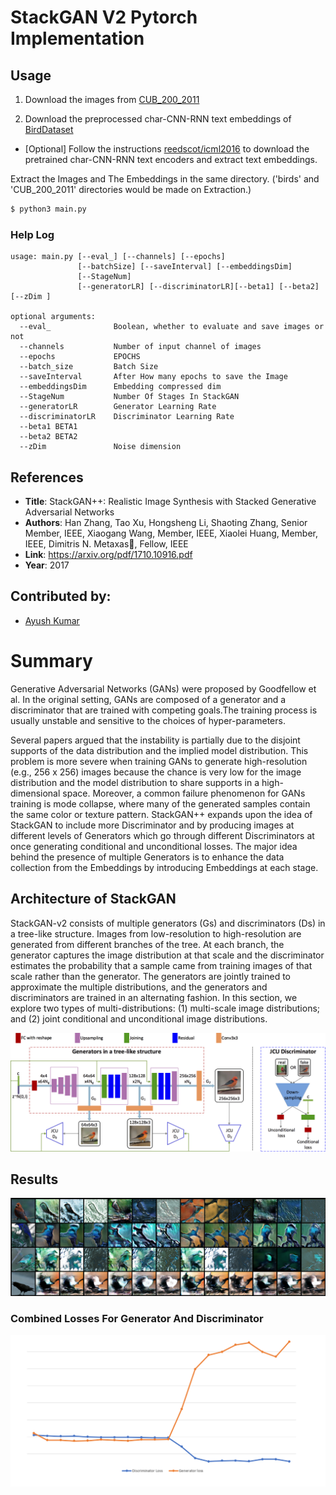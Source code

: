 # StackGAN V2 Pytorch Implementation

## Usage

1. Download the images from [CUB_200_2011](https://drive.google.com/file/d/1hbzc_P1FuxMkcabkgn9ZKinBwW683j45/view?usp=sharing)

2. Download the preprocessed char-CNN-RNN text embeddings of [BirdDataset](https://drive.google.com/file/d/1jRaRaZC7rSCtSgiCRlCA9_mBH7avCNpg/view?usp=sharing)
   
- [Optional] Follow the instructions [reedscot/icml2016](https://github.com/reedscot/icml2016) to download the pretrained char-CNN-RNN text encoders and extract text embeddings.

Extract the Images and The Embeddings in the same directory. ('birds' and 'CUB_200_2011' directories would be made on Extraction.)
```bash
$ python3 main.py 
```
### Help Log
```
usage: main.py [--eval_] [--channels] [--epochs]
               [--batchSize] [--saveInterval] [--embeddingsDim]
               [--StageNum]
               [--generatorLR] [--discriminatorLR][--beta1] [--beta2][--zDim ]

optional arguments:
  --eval_              Boolean, whether to evaluate and save images or not
  --channels           Number of input channel of images
  --epochs             EPOCHS
  --batch_size         Batch Size
  --saveInterval       After How many epochs to save the Image
  --embeddingsDim      Embedding compressed dim
  --StageNum           Number Of Stages In StackGAN
  --generatorLR        Generator Learning Rate
  --discriminatorLR    Discriminator Learning Rate
  --beta1 BETA1
  --beta2 BETA2
  --zDim               Noise dimension
```

## References

* **Title**: StackGAN++: Realistic Image Synthesis
with Stacked Generative Adversarial Networks
* **Authors**: Han Zhang, Tao Xu, Hongsheng Li, Shaoting Zhang, Senior Member, IEEE,
Xiaogang Wang, Member, IEEE, Xiaolei Huang, Member, IEEE, Dimitris N. Metaxas, Fellow, IEEE
* **Link**: https://arxiv.org/pdf/1710.10916.pdf
* **Year**: 2017

## Contributed by:
* [Ayush Kumar](https://github.com/kumayu0108)

# Summary 
Generative Adversarial Networks (GANs) were proposed by
Goodfellow et al. In the original setting, GANs are composed
of a generator and a discriminator that are trained with
competing goals.The training process is usually unstable and sensitive to the choices of hyper-parameters.

Several papers argued that the instability is partially due to the disjoint supports of the
data distribution and the implied model distribution. This problem is more severe when training GANs to generate
high-resolution (e.g., 256 x 256) images because the chance is
very low for the image distribution and the model distribution
to share supports in a high-dimensional space. Moreover,
a common failure phenomenon for GANs training is mode
collapse, where many of the generated samples contain the
same color or texture pattern. StackGAN++ expands upon the idea of StackGAN to include more Discriminator and by producing images at different levels of Generators which go through different Discriminators at once generating conditional and unconditional losses. The major idea behind the presence of multiple Generators is to enhance the data collection from the Embeddings by introducing Embeddings at each stage.

## Architecture of StackGAN

StackGAN-v2 consists of
multiple generators (Gs) and discriminators (Ds) in a tree-like
structure. Images from low-resolution to high-resolution are
generated from different branches of the tree. At each branch,
the generator captures the image distribution at that scale and
the discriminator estimates the probability that a sample came
from training images of that scale rather than the generator.
The generators are jointly trained to approximate the multiple distributions, and the generators and discriminators are trained
in an alternating fashion. In this section, we explore two types
of multi-distributions: (1) multi-scale image distributions; and
(2) joint conditional and unconditional image distributions.

![1](./Assets/framework.jpg)

## Results

![2](./Assets/stack_gan_sample_image.png) 

### Combined Losses For Generator And Discriminator

![2](./Assets/loss_graph.png)